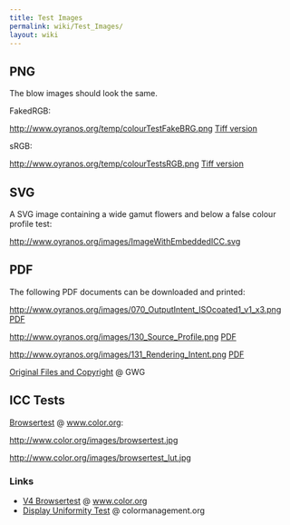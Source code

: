 ```yaml
---
title: Test Images
permalink: wiki/Test_Images/
layout: wiki
---
```


PNG
---

The blow images should look the same.

FakedRGB:

<http://www.oyranos.org/temp/colourTestFakeBRG.png> [Tiff
version](http://www.oyranos.org/temp/colourTestFakeBRG.tif)

sRGB:

<http://www.oyranos.org/temp/colourTestsRGB.png> [Tiff
version](http://www.oyranos.org/temp/colourTestsRGB.tif)

SVG
---

A SVG image containing a wide gamut flowers and below a false colour
profile test:

<http://www.oyranos.org/images/ImageWithEmbeddedICC.svg>

PDF
---

The following PDF documents can be downloaded and printed:

<http://www.oyranos.org/images/070_OutputIntent_ISOcoated1_v1_x3.png>
[PDF](http://www.oyranos.org/images/070_OutputIntent_ISOCoated1-v1_x3.pdf)

<http://www.oyranos.org/images/130_Source_Profile.png>
[PDF](http://www.oyranos.org/images/130_Source%20Profile.pdf)

<http://www.oyranos.org/images/131_Rendering_Intent.png>
[PDF](http://www.oyranos.org/images/131_Rendering%20intent.pdf)

[Original Files and
Copyright](http://www.gwg.org/ghentoutputsuite.phtml) @ GWG

ICC Tests
---------

[Browsertest](http://www.color.org/browsertest.xalter) @ www.color.org:

<http://www.color.org/images/browsertest.jpg>

<http://www.color.org/images/browsertest_lut.jpg>

### Links

-   [V4 Browsertest](http://www.color.org/version4html.xalter) @
    www.color.org
-   [Display Uniformity
    Test](http://www.colormanagement.org/download_files/basICColor_CM-Ampel.jpg)
    @ colormanagement.org

